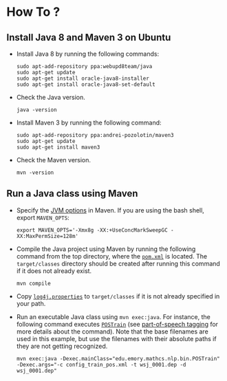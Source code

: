 # How To ?

## Install Java 8 and Maven 3 on Ubuntu

* Install Java 8 by running the following commands:

   ```
   sudo apt-add-repository ppa:webupd8team/java
   sudo apt-get update
   sudo apt-get install oracle-java8-installer
   sudo apt-get install oracle-java8-set-default
   ```

* Check the Java version.

   ```
   java -version
   ```

* Install Maven 3 by running the following command:

   ```
   sudo apt-add-repository ppa:andrei-pozolotin/maven3
   sudo apt-get update
   sudo apt-get install maven3
   ```

* Check the Maven version.

   ```
   mvn -version
   ```

## Run a Java class using Maven

* Specify the [JVM options](http://www.oracle.com/technetwork/articles/java/vmoptions-jsp-140102.html) in Maven.  If you are using the bash shell, export `MAVEN_OPTS`:

   ```
   export MAVEN_OPTS='-Xmx8g -XX:+UseConcMarkSweepGC -XX:MaxPermSize=128m'
   ```

* Compile the Java project using Maven by running the following command from the top directory, where the [`pom.xml`](../../../../../pom.xml) is located. The `target/classes` directory should be created after running this command if it does not already exist.

   ```
   mvn compile
   ```

* Copy [`log4j.properties`](../../src/main/resources/configuration/log4j.properties) to `target/classes` if it is not already specified in your path.

* Run an executable Java class using `mvn exec:java`.  For instance, the following command executes [`POSTrain`](../../src/main/java/edu/emory/mathcs/nlp/bin/POSTrain.java) (see [part-of-speech tagging](../component/part_of_speech_tagging.md#training) for more details about the command). Note that the base filenames are used in this example, but use the filenames with their absolute paths if they are not getting recognized.

   ```
   mvn exec:java -Dexec.mainClass="edu.emory.mathcs.nlp.bin.POSTrain" -Dexec.args="-c config_train_pos.xml -t wsj_0001.dep -d wsj_0001.dep"
   ```